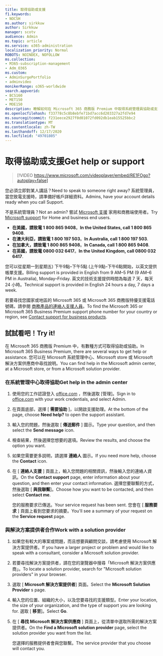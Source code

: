 ```yaml
---
title: 取得協助或支援
f1.keywords:
- NOCSH
ms.author: sirkkuw
author: Sirkkuw
manager: scotv
audience: Admin
ms.topic: article
ms.service: o365-administration
localization_priority: Normal
ROBOTS: NOINDEX, NOFOLLOW
ms.collection:
- M365-subscription-management
- Adm_O365
ms.custom:
- AdminSurgePortfolio
- adminvideo
monikerRange: o365-worldwide
search.appverid:
- BCS160
- MET150
- MOE150
description: 瞭解如何在 Microsoft 365 商務版 Premium 中取得系統管理員協助或支援。
ms.openlocfilehash: f33778c5c8b8ebfe71bd7acc6d203327a2fd7e94
ms.sourcegitcommit: f231eece2927f0d01072fd092db1eab15525bbc2
ms.translationtype: MT
ms.contentlocale: zh-TW
ms.lasthandoff: 12/17/2020
ms.locfileid: "49701805"
---
```

# <a name="get-help-or-support"></a><span data-ttu-id="40d68-103">取得協助或支援</span><span class="sxs-lookup"><span data-stu-id="40d68-103">Get help or support</span></span>

> [!VIDEO https://www.microsoft.com/videoplayer/embed/RE1FOgo?autoplay=false]

<span data-ttu-id="40d68-104">您必須立即對某人講話？</span><span class="sxs-lookup"><span data-stu-id="40d68-104">Need to speak to someone right away?</span></span> <span data-ttu-id="40d68-105">系統管理員，當您致電支援時，請準備好帳戶詳細資料。</span><span class="sxs-lookup"><span data-stu-id="40d68-105">Admins, have your account details ready when you call Support.</span></span>

<span data-ttu-id="40d68-106">不是系統管理員？</span><span class="sxs-lookup"><span data-stu-id="40d68-106">Not an admin?</span></span> <span data-ttu-id="40d68-107">嘗試 [Microsoft 支援](https://go.microsoft.com/fwlink/?linkid=860695) 家用和商務端使用者。</span><span class="sxs-lookup"><span data-stu-id="40d68-107">Try [Microsoft support](https://go.microsoft.com/fwlink/?linkid=860695) for Home and business end users.</span></span>

- <span data-ttu-id="40d68-108">**在美國，請致電 1 800 865 9408**。</span><span class="sxs-lookup"><span data-stu-id="40d68-108">**In the United States, call 1 800 865 9408**.</span></span>
- <span data-ttu-id="40d68-109">**在澳大利亞，請致電 1 800 197 503**。</span><span class="sxs-lookup"><span data-stu-id="40d68-109">**In Australia, call 1 800 197 503**.</span></span>
- <span data-ttu-id="40d68-110">**在加拿大，請致電 1 800 865 9408**。</span><span class="sxs-lookup"><span data-stu-id="40d68-110">**In Canada, call 1 800 865 9408**.</span></span>
- <span data-ttu-id="40d68-111">**在英國，請致電 0800 032 6417**。</span><span class="sxs-lookup"><span data-stu-id="40d68-111">**In the United Kingdom, call 0800 032 6417**.</span></span>

<span data-ttu-id="40d68-112">您可以從星期一到星期五) 下午9點–下午5點 (上午9點–下午6點開始，以英文提供帳單支援。</span><span class="sxs-lookup"><span data-stu-id="40d68-112">Billing support is provided in English from 9 AM–5 PM (9 AM–6 PM in Australia), Monday–Friday.</span></span>
<span data-ttu-id="40d68-113">英文的技術支援提供時間為每週 7 天，每天 24 小時。</span><span class="sxs-lookup"><span data-stu-id="40d68-113">Technical support is provided in English 24 hours a day, 7 days a week.</span></span>

<span data-ttu-id="40d68-114">若要尋找您國家或地區的 Microsoft 365 或 Microsoft 365 商務版特優支援電話號碼，請參閱 [商務產品的連絡人支援人員](https://support.microsoft.com/office/32a17ca7-6fa0-4870-8a8d-e25ba4ccfd4b)。</span><span class="sxs-lookup"><span data-stu-id="40d68-114">To find the Microsoft 365 or Microsoft 365 Business Premium support phone number for your country or region, see [Contact support for business products](https://support.microsoft.com/office/32a17ca7-6fa0-4870-8a8d-e25ba4ccfd4b).</span></span>

## <a name="try-it"></a><span data-ttu-id="40d68-115">試試看吧！</span><span class="sxs-lookup"><span data-stu-id="40d68-115">Try it!</span></span>

<span data-ttu-id="40d68-116">在 Microsoft 365 商務版 Premium 中，有數種方式可取得協助或協助。</span><span class="sxs-lookup"><span data-stu-id="40d68-116">In Microsoft 365 Business Premium, there are several ways to get help or assistance.</span></span> <span data-ttu-id="40d68-117">您可以在 Microsoft 系統管理中心、Microsoft store 或 Microsoft 解決方案供應商中尋找說明。</span><span class="sxs-lookup"><span data-stu-id="40d68-117">You can find help in the Microsoft admin center, at a Microsoft store, or from a Microsoft solution provider.</span></span>

### <a name="get-help-in-the-admin-center"></a><span data-ttu-id="40d68-118">在系統管理中心取得協助</span><span class="sxs-lookup"><span data-stu-id="40d68-118">Get help in the admin center</span></span>

1. <span data-ttu-id="40d68-119">使用您的工作認證登入 [office.com](https://office.com) ，然後選取 [管理]。</span><span class="sxs-lookup"><span data-stu-id="40d68-119">Sign in to [office.com](https://office.com) with your work credentials, and select Admin.</span></span>
1. <span data-ttu-id="40d68-120">在頁面底部，選擇 [ **需要協助** ]，以開啟支援助理。</span><span class="sxs-lookup"><span data-stu-id="40d68-120">At the bottom of the page, choose **Need help?** to open the support assistant.</span></span>
1. <span data-ttu-id="40d68-121">輸入您的問題，然後選取 [ **傳送郵件** ] 圖示。</span><span class="sxs-lookup"><span data-stu-id="40d68-121">Type your question, and then select the **Send message** icon.</span></span>
1. <span data-ttu-id="40d68-122">檢查結果，然後選擇您想要的選項。</span><span class="sxs-lookup"><span data-stu-id="40d68-122">Review the results, and choose the option you want.</span></span>
1. <span data-ttu-id="40d68-123">如果您需要更多説明，請選擇 **連絡人** 圖示。</span><span class="sxs-lookup"><span data-stu-id="40d68-123">If you need more help, choose the **Contact** icon.</span></span>
1. <span data-ttu-id="40d68-124">在 [ **連絡人支援** ] 頁面上，輸入您問題的相關資訊，然後輸入您的連絡人資訊。</span><span class="sxs-lookup"><span data-stu-id="40d68-124">On the **Contact support** page, enter information about your question, and then enter your contact information.</span></span> <span data-ttu-id="40d68-125">選擇您要聯繫的方式，然後選取 [ **與我聯繫**]。</span><span class="sxs-lookup"><span data-stu-id="40d68-125">Choose how you want to be contacted, and then select **Contact me**.</span></span>

    <span data-ttu-id="40d68-126">您的服務要求已傳送。</span><span class="sxs-lookup"><span data-stu-id="40d68-126">Your service request has been sent.</span></span> <span data-ttu-id="40d68-127">您會在 [ **服務要求** ] 頁面上看到您要求的摘要。</span><span class="sxs-lookup"><span data-stu-id="40d68-127">You'll see a summary of your request on the **Service request** page.</span></span>

### <a name="work-with-a-solution-provider"></a><span data-ttu-id="40d68-128">與解決方案提供者合作</span><span class="sxs-lookup"><span data-stu-id="40d68-128">Work with a solution provider</span></span>

1. <span data-ttu-id="40d68-129">如果您有較大的專案或問題，而且想要與顧問交談，請考慮使用 Microsoft 解決方案提供者。</span><span class="sxs-lookup"><span data-stu-id="40d68-129">If you have a larger project or problem and would like to speak with a consultant, consider a Microsoft solution provider.</span></span>
1. <span data-ttu-id="40d68-130">若要尋找解決方案提供者，請在您的瀏覽器中搜尋「Microsoft 解決方案供應商」。</span><span class="sxs-lookup"><span data-stu-id="40d68-130">To locate a solution provider, search for "Microsoft solution providers" in your browser.</span></span>
1. <span data-ttu-id="40d68-131">選取 [ **Microsoft 解決方案提供者**] 頁面。</span><span class="sxs-lookup"><span data-stu-id="40d68-131">Select the **Microsoft Solution Provider** s page.</span></span>
1. <span data-ttu-id="40d68-132">輸入您的位置、組織的大小，以及您要尋找的支援類型。</span><span class="sxs-lookup"><span data-stu-id="40d68-132">Enter your location, the size of your organization, and the type of support you are looking for.</span></span> <span data-ttu-id="40d68-133">選取 [ **移至**]。</span><span class="sxs-lookup"><span data-stu-id="40d68-133">Select **Go**.</span></span>
1. <span data-ttu-id="40d68-134">在 [ **尋找 Microsoft 解決方案供應商** ] 頁面上，從清單中選取所需的解決方案提供者。</span><span class="sxs-lookup"><span data-stu-id="40d68-134">On the **Find a Microsoft solution provider** page, select the solution provider you want from the list.</span></span>

    <span data-ttu-id="40d68-135">您選擇的服務提供者會與您聯繫。</span><span class="sxs-lookup"><span data-stu-id="40d68-135">The service provider that you choose will contact you.</span></span>